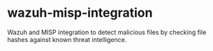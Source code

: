 # wazuh-misp-integration
Wazuh and MISP integration to detect malicious files by checking file hashes against known threat intelligence.
